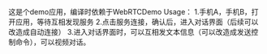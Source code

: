 这是个demo应用，编译时依赖于WebRTCDemo
Usage：
1.手机A，手机B，打开应用，等待互相发现服务
2.点击服务连接，确认后，进入对话界面（后续可以改造成自动连接）
3.进入对话界面时，可以互相发文本信息（可以改造成发送控制命令），可以视频对话。